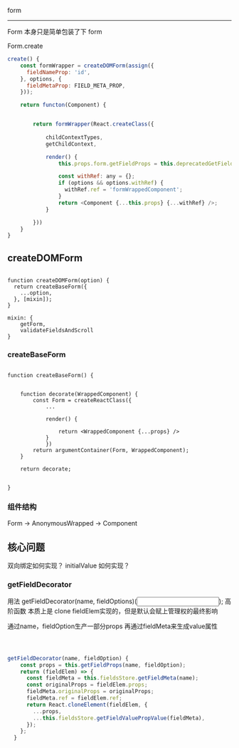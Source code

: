 form

---

Form 本身只是简单包装了下 form

Form.create

```javascript
create() {
    const formWrapper = createDOMForm(assign({
      fieldNameProp: 'id',
    }, options, {
      fieldMetaProp: FIELD_META_PROP,
    }));

    return functon(Component) {


        return formWrapper(React.createClass({
            
            childContextTypes,
            getChildContext,

            render() {
                this.props.form.getFieldProps = this.deprecatedGetFieldProps;

                const withRef: any = {};
                if (options && options.withRef) {
                  withRef.ref = 'formWrappedComponent';
                }
                return <Component {...this.props} {...withRef} />;
            }

        }))
    }
}
```


## createDOMForm

```

function createDOMForm(option) {
  return createBaseForm({
    ...option,
  }, [mixin]);
}

mixin: {
    getForm,
    validateFieldsAndScroll
}

```

### createBaseForm

```

function createBaseForm() {
    

    function decorate(WrappedComponent) {
        const Form = createReactClass({
            ...

            render() {

                return <WrappedComponent {...props} />
            }
            })
        return argumentContainer(Form, WrappedComponent);
    }

    return decorate;


}
```

### 组件结构

Form
    -> AnonymousWrapped
        -> Component


## 核心问题

双向绑定如何实现？
initialValue 如何实现？


### getFieldDecorator

用法 getFieldDecorator(name, fieldOptions)(<Input />);
高阶函数
本质上是 clone fieldElem实现的，但是默认会赋上管理权的最终影响

通过name，fieldOption生产一部分props
再通过fieldMeta来生成value属性


```javascript



getFieldDecorator(name, fieldOption) {
    const props = this.getFieldProps(name, fieldOption);
    return (fieldElem) => {
      const fieldMeta = this.fieldsStore.getFieldMeta(name);
      const originalProps = fieldElem.props;
      fieldMeta.originalProps = originalProps;
      fieldMeta.ref = fieldElem.ref;
      return React.cloneElement(fieldElem, {
        ...props,
        ...this.fieldsStore.getFieldValuePropValue(fieldMeta),
      });
    };
  }
```



